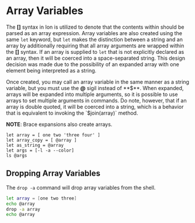 # Array Variables

The **[]** syntax in Ion is utilized to denote that the contents within should be parsed as an
array expression. Array variables are also created using the same `let` keyword, but `let` makes
the distinction between a string and an array by additionally requiring that all array arguments
are wrapped within the **[]** syntax. If an array is supplied to `let` that is not explicitly
declared as an array, then it will be coerced into a space-separated string. This design decision
was made due to the possibility of an expanded array with one element being interpreted as a
string.

Once created, you may call an array variable in the same manner as a string variable, but you
must use the **@** sigil instead of **$**. When expanded, arrays will be expanded into multiple
arguments, so it is possible to use arrays to set multiple arguments in commands. Do note, however,
that if an array is double quoted, it will be coerced into a string, which is a behavior that
is equivalent to invoking the `$join(array)` method.

**NOTE**: Brace expansions also create arrays.

```ion
let array = [ one two 'three four' ]
let array_copy = [ @array ]
let as_string = @array
let args = [-l -a --color]
ls @args
```

## Dropping Array Variables

The `drop -a` command will drop array variables from the shell.

```sh
let array = [one two three]
echo @array
drop -a array
echo @array
```
